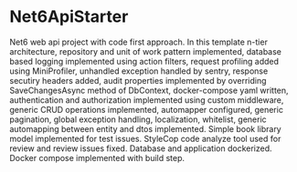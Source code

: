 # Net6ApiStarter
Net6 web api project with code first approach. In this template n-tier architecture, repository and unit of work pattern implemented, 
database based logging implemented using action filters, request profiling added using MiniProfiler, unhandled exception handled by sentry, 
response secutiry headers added, audit properties implemented by overriding SaveChangesAsync method of DbContext, docker-compose yaml written, 
authentication and authorization implemented using custom middleware, generic CRUD operations implemented, automapper configured, 
generic pagination, global exception handling, localization, whitelist, generic automapping between entity and dtos implemented.
Simple book library model implemented for test issues. StyleCop code analyze tool used for review and review issues fixed. 
Database and application dockerized. 
Docker compose implemented with build step.
